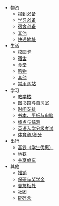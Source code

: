 

* 物资
  * [报到必备](/物资/报到必备.md)
  * [学习必备](/物资/学习必备.md)
  * [宿舍必备](/物资/宿舍必备.md)
  * [其他](/物资/其他.md)
  * [快递地址](/物资/快递地址.md)
* 生活
  * [校园卡](/生活/校园卡.md)
  * [宿舍](/生活/宿舍.md)
  * [食堂](/生活/食堂.md)
  * [购物](/生活/购物.md)
  * [其他](/生活/其他.md)
  * [常用网站](/生活/常用网站.md)
* 学习
  * [教学楼](/学习/教学楼.md)
  * [图书馆与自习室](/学习/图书馆与自习室.md)
  * [时间安排](/学习/时间安排.md)
  * [书本、平板与电脑](/学习/书本.md)
  * [绩点与综测](/学习/绩点与综测.md)
  * [英语入学分级考试](/学习/英语入学分级考试.md)
  * [体育章/积分](/学习/体育章/积分.md)
* 出行
  * [高铁（学生优惠）](出行/高铁.md)
  * [地铁](出行/地铁.md)
  * [共享单车](出行/共享单车.md)
* 其他
  * [推销](/其他/推销.md)
  * [保研与奖学金](/其他/保研与奖学金.md)
  * [舍友相处](/其他/舍友相处.md)
  * [社团](/其他/社团.md)
  * [碎碎念](/其他/碎碎念.md)